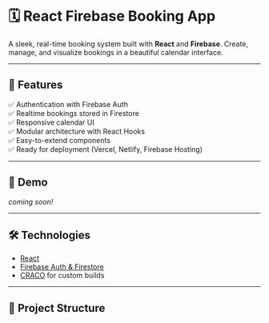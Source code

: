 # 🗓️ React Firebase Booking App

A sleek, real-time booking system built with **React** and **Firebase**. Create, manage, and visualize bookings in a beautiful calendar interface.


---

## 🚀 Features

✅ Authentication with Firebase Auth  
✅ Realtime bookings stored in Firestore  
✅ Responsive calendar UI  
✅ Modular architecture with React Hooks  
✅ Easy-to-extend components  
✅ Ready for deployment (Vercel, Netlify, Firebase Hosting)

---

## 📸 Demo

*coming soon!*

---

## 🛠️ Technologies

- [React](https://reactjs.org/)
- [Firebase Auth & Firestore](https://firebase.google.com/)
- [CRACO](https://github.com/dilanx/craco) for custom builds

---

## 📂 Project Structure

